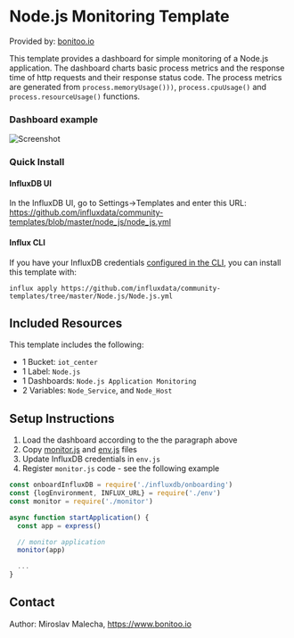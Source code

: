 # Node.js Monitoring Template

Provided by: [bonitoo.io](.)

This template provides a dashboard for simple monitoring of a Node.js application. The dashboard charts basic process metrics and the response time of http requests and their response status code.
The process metrics are generated from `process.memoryUsage()))`, `process.cpuUsage()` and `process.resourceUsage()` functions.
  
### Dashboard example

![Screenshot](node_dashboard.png)

### Quick Install

#### InfluxDB UI

In the InfluxDB UI, go to Settings->Templates and enter this URL: https://github.com/influxdata/community-templates/blob/master/node_js/node_js.yml

#### Influx CLI
If you have your InfluxDB credentials [configured in the CLI](https://v2.docs.influxdata.com/v2.0/reference/cli/influx/config/), you can install this template with:

```
influx apply https://github.com/influxdata/community-templates/tree/master/Node.js/Node.js.yml
```

## Included Resources

This template includes the following:

  - 1 Bucket: `iot_center`
  - 1 Label: `Node.js`
  - 1 Dashboards: `Node.js Application Monitoring`
  - 2 Variables: `Node_Service`, and `Node_Host`

## Setup Instructions

1. Load the dashboard according to the the paragraph above
1. Copy [monitor.js](https://github.com/influxdata/community-templates/tree/master/Node.js/monitor.js) and [env.js](https://github.com/influxdata/community-templates/tree/master/Node.js/env.js) files
1. Update InfluxDB credentials in `env.js`
1. Register `monitor.js` code - see the following example

```javascript
const onboardInfluxDB = require('./influxdb/onboarding')
const {logEnvironment, INFLUX_URL} = require('./env')
const monitor = require('./monitor')

async function startApplication() {
  const app = express()

  // monitor application
  monitor(app)

  ...
}
```

## Contact

Author: Miroslav Malecha, https://www.bonitoo.io

